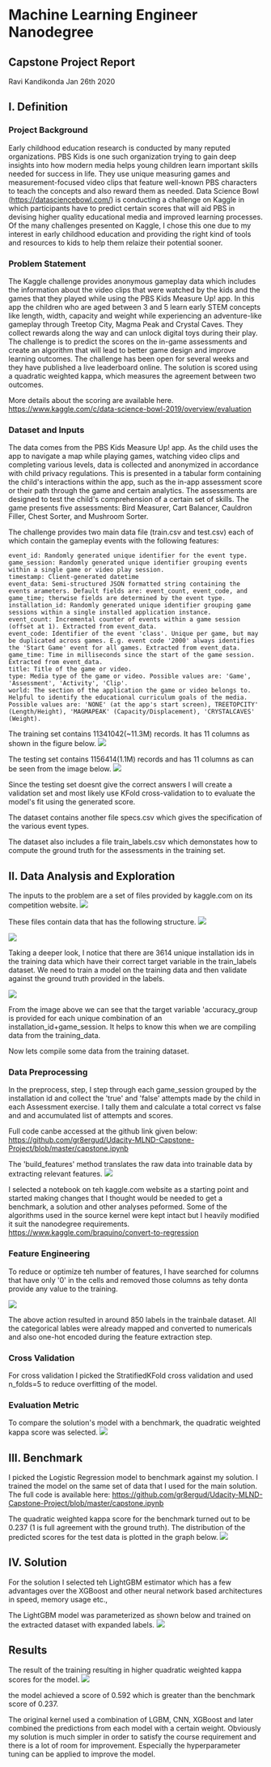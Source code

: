 # Machine Learning Engineer Nanodegree

## Capstone Project Report
Ravi Kandikonda
Jan 26th 2020

## I. Definition
### Project Background
Early childhood education research is conducted by many reputed organizations. PBS Kids is one such organization trying to gain deep insights into how modern media helps young children learn important skills needed for success in life. They use unique measuring games and measurement-focused video clips that feature well-known PBS characters to teach the concepts and also reward them as needed. Data Science Bowl (https://datasciencebowl.com/) is conducting a challenge on Kaggle in which participants have to predict certain scores that will aid PBS in devising higher quality educational media and improved learning processes. Of the many challenges presented on Kaggle, I chose this one due to my interest in early childhood education and providing the right kind of tools and resources to kids to help them relaize their potential sooner.

### Problem Statement
The Kaggle challenge provides anonymous gameplay data which includes the information about the video clips that were watched by the kids and the games that they played while using the PBS Kids Measure Up! app. In this app the children who are aged between 3 and 5 learn early STEM concepts like length, width, capacity and weight while experiencing an adventure-like gameplay through Treetop City, Magma Peak and Crystal Caves. They collect rewards along the way and can unlock digital toys during their play. The challenge is to predict the scores on the in-game assessments and create an algorithm that will lead to better game design and improve learning outcomes. The challenge has been open for several weeks and they have published a live leaderboard online. The solution is scored using a quadratic weighted kappa, which measures the agreement between two outcomes.

More details about the scoring are available here. https://www.kaggle.com/c/data-science-bowl-2019/overview/evaluation

### Dataset and Inputs
The data comes from the PBS Kids Measure Up! app. As the child uses the app to navigate a map while playing games, watching video clips and completing various levels, data is collected and anonymized in accordance with child privacy regulations. This is presented in a tabular form containing the child's interactions within the app, such as the in-app assessment score or their path through the game and certain analytics. The assessments are designed to test the child's comprehension of a certain set of skills. The game presents five assessments: Bird Measurer, Cart Balancer, Cauldron Filler, Chest Sorter, and Mushroom Sorter.

The challenge provides two main data file (train.csv and test.csv) each of which contain the gameplay events with the following features:

    event_id: Randomly generated unique identifier for the event type.
    game_session: Randomly generated unique identifier grouping events within a single game or video play session.
    timestamp: Client-generated datetime
    event_data: Semi-structured JSON formatted string containing the events arameters. Default fields are: event_count, event_code, and game_time; therwise fields are determined by the event type.
    installation_id: Randomly generated unique identifier grouping game sessions within a single installed application instance.
    event_count: Incremental counter of events within a game session (offset at 1). Extracted from event_data.
    event_code: Identifier of the event 'class'. Unique per game, but may be duplicated across games. E.g. event code '2000' always identifies the 'Start Game' event for all games. Extracted from event_data.
    game_time: Time in milliseconds since the start of the game session. Extracted from event_data.
    title: Title of the game or video.
    type: Media type of the game or video. Possible values are: 'Game', 'Assessment', 'Activity', 'Clip'.
    world: The section of the application the game or video belongs to. Helpful to identify the educational curriculum goals of the media. Possible values are: 'NONE' (at the app's start screen), TREETOPCITY' (Length/Height), 'MAGMAPEAK' (Capacity/Displacement), 'CRYSTALCAVES' (Weight).

The training set contains 11341042(~11.3M) records. It has 11 columns as shown in the figure below. 
![](assets/training_data.png)

The testing set contains 1156414(1.1M) records and has 11 columns as can be seen from the image below.
![](assets/testing_data.png)

Since the testing set doesnt give the correct answers I will create a validation set and most likely use KFold cross-validation to to evaluate the model's fit using the generated score.

The dataset contains another file specs.csv which gives the specification of the various event types.

The dataset also includes a file train_labels.csv which demonstates how to compute the ground truth for the assessments in the training set.


## II. Data Analysis and Exploration
The inputs to the problem are a set of files provided by kaggle.com on its competition website.
![](assets/input-files.PNG)

These files contain data that has the following structure.
![](assets/file-structure.png)

![](assets/unique-ids.png)

Taking a deeper look, I notice that there are 3614 unique installation ids in the training data which have their correct target variable in the train_labels dataset. We need to train a model on the training data and then validate against the ground truth provided in the labels.

![](assets/unique-gids.png)

From the image above we can see that the target variable 'accuracy_group is provided for each unique combination of an installation_id+game_session. It helps to know this when we are compiling data from the training_data. 

Now lets compile some data from the training dataset.

### Data Preprocessing
In the preprocess, step, I step through each game_session grouped by the installation id and collect the 'true' and 'false' attempts made by the child in each Assessment exercise. I tally them and calculate a total correct vs false and and accumulated list of attempts and scores. 

Full code canbe accessed at the github link given below:
https://github.com/gr8ergud/Udacity-MLND-Capstone-Project/blob/master/capstone.ipynb

The 'build_features' method translates the raw data into trainable data by extracting relevant features. 
![](assets/trainable-data.png)

I selected a notebook on teh kaggle.com website as a starting point and started making changes that I thought would be needed to get a benchmark, a solution and other analyses peformed. Some of the algorithms used in the source kernel were kept intact but I heavily modified it suit the nanodegree requirements.
https://www.kaggle.com/braquino/convert-to-regression

### Feature Engineering
To reduce or optimize teh number of features, I have searched for columns that have only '0' in the cells and removed those columns as tehy donta provide any value to the training.

![](assets/remove-columns.png)

The above action resulted in around 850 labels in the trainbale dataset. All the categorical lables were already mapped and converted to numericals and also one-hot encoded during the feature extraction step. 

### Cross Validation
For cross validation I picked the StratifiedKFold cross validation and used n_folds=5 to reduce overfitting of the model. 

### Evaluation Metric
To compare the solution's model with a benchmark, the quadratic weighted kappa score was selected. 
![](assets/qwk-score.png)

## III. Benchmark
I picked the Logistic Regression model to benchmark against my solution. I trained the model on the same set of data that I used for the main solution.
The full code is available here: https://github.com/gr8ergud/Udacity-MLND-Capstone-Project/blob/master/capstone.ipynb

The quadratic weighted kappa score for the benchmark turned out to be 0.237 (1 is full agreement with the ground truth). The distribution of the predicted scores for the test data is plotted in the graph below.
![](assets/benchmark.png)


## IV. Solution
For the solution I selected teh LightGBM estimator which has a few advantages over the XGBoost and other neural network based architectures in speed, memory usage etc., 

The LightGBM model was parameterized as shown below and trained on the extracted dataset with expanded labels. 
![](assets/lgb.png)

## Results
The result of the training resulting in higher quadratic weighted kappa scores for the model. 
![](assets/lgb-results.png)

the model achieved a score of 0.592 which is greater than the benchmark score of 0.237. 

The original kernel used a combination of LGBM, CNN, XGBoost and later combined the predictions from each model with a certain weight. Obviously my solution is much simpler in order to satisfy the course requirement and there is a lot of room for improvement. Especially the hyperparameter tuning can be applied to improve the model. 

